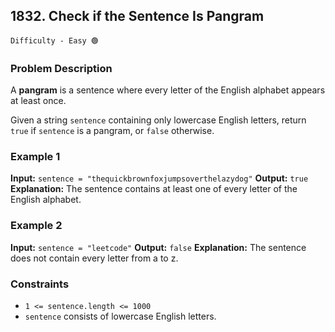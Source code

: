## 1832. Check if the Sentence Is Pangram

`Difficulty - Easy 🟢`

### Problem Description

A **pangram** is a sentence where every letter of the English alphabet appears at least once.

Given a string `sentence` containing only lowercase English letters, return `true` if `sentence` is a pangram, or `false` otherwise.

### Example 1

**Input:**
`sentence = "thequickbrownfoxjumpsoverthelazydog"`
**Output:**
`true`
**Explanation:**
The sentence contains at least one of every letter of the English alphabet.

### Example 2

**Input:**
`sentence = "leetcode"`
**Output:**
`false`
**Explanation:**
The sentence does not contain every letter from a to z.

### Constraints

* `1 <= sentence.length <= 1000`
* `sentence` consists of lowercase English letters.
